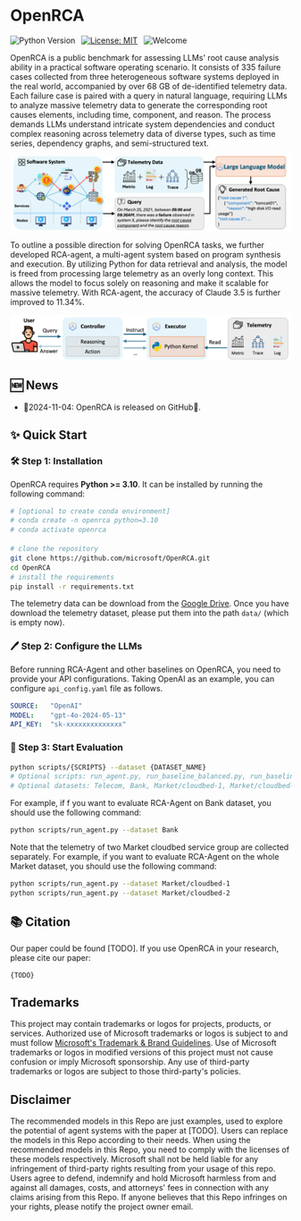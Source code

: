 # OpenRCA

![Python Version](https://img.shields.io/badge/Python-3776AB?&logo=python&logoColor=white-blue&label=3.10%20%7C%203.11)&ensp;
[![License: MIT](https://img.shields.io/badge/License-MIT-yellow.svg)](https://opensource.org/licenses/MIT)&ensp;
![Welcome](https://img.shields.io/badge/contributions-welcome-brightgreen.svg?style=flat)

</div>

OpenRCA is a public benchmark for assessing LLMs' root cause analysis ability in a practical software operating scenario. It consists of 335 failure cases collected from three heterogeneous software systems deployed in the real world, accompanied by over 68 GB of de-identified telemetry data. Each failure case is paired with a query in natural language, requiring LLMs to analyze massive telemetry data to generate the corresponding root causes elements, including time, component, and reason. The process demands LLMs understand intricate system dependencies and conduct complex reasoning across telemetry data of diverse types, such as time series, dependency graphs, and semi-structured text.

<img src="./.asset/openrca.png"/> 

</div>

To outline a possible direction for solving OpenRCA tasks, we further developed RCA-agent, a multi-agent system based on program synthesis and execution. By utilizing Python for data retrieval and analysis, the model is freed from processing large telemetry as an overly long context. This allows the model to focus solely on reasoning and make it scalable for massive telemetry. With RCA-agent, the accuracy of Claude 3.5 is further improved to 11.34%.

<img src="./.asset/rcaagent.png"/> 

## 🆕 News

- 📅2024-11-04: OpenRCA is released on GitHub🎈. 

## ✨ Quick Start

### 🛠️ Step 1: Installation

OpenRCA requires **Python >= 3.10**. It can be installed by running the following command:
```bash
# [optional to create conda environment]
# conda create -n openrca python=3.10
# conda activate openrca

# clone the repository
git clone https://github.com/microsoft/OpenRCA.git
cd OpenRCA
# install the requirements
pip install -r requirements.txt
```

The telemetry data can be download from the [Google Drive](https://drive.google.com/drive/folders/1wGiEnu4OkWrjPxfx5ZTROnU37-5UDoPM?usp=drive_link). Once you have download the telemetry dataset, please put them into the path `data/` (which is empty now).

### 🖊️ Step 2: Configure the LLMs

Before running RCA-Agent and other baselines on OpenRCA, you need to provide your API configurations. Taking OpenAI as an example, you can configure `api_config.yaml` file as follows. 

```yaml
SOURCE:   "OpenAI"
MODEL:    "gpt-4o-2024-05-13"
API_KEY:  "sk-xxxxxxxxxxxxxx"
```

### 🚩 Step 3: Start Evaluation

```bash
python scripts/{SCRIPTS} --dataset {DATASET_NAME}
# Optional scripts: run_agent.py, run_baseline_balanced.py, run_baseline_oracle.py
# Optional datasets: Telecom, Bank, Market/cloudbed-1, Market/cloudbed-2
```

For example, if f you want to evaluate RCA-Agent on Bank dataset, you should use the following command:

```bash
python scripts/run_agent.py --dataset Bank
```

Note that the telemetry of two Market cloudbed service group are collected separately. For example, if you want to evaluate RCA-Agent on the whole Market dataset, you should use the following command:

```bash
python scripts/run_agent.py --dataset Market/cloudbed-1
python scripts/run_agent.py --dataset Market/cloudbed-2
```

## 📚 Citation
Our paper could be found [TODO]. 
If you use OpenRCA in your research, please cite our paper:
```
{TODO}
```

## Trademarks

This project may contain trademarks or logos for projects, products, or services. Authorized use of Microsoft 
trademarks or logos is subject to and must follow 
[Microsoft's Trademark & Brand Guidelines](https://www.microsoft.com/en-us/legal/intellectualproperty/trademarks/usage/general).
Use of Microsoft trademarks or logos in modified versions of this project must not cause confusion or imply Microsoft sponsorship.
Any use of third-party trademarks or logos are subject to those third-party's policies.

## Disclaimer
The recommended models in this Repo are just examples, used to explore the potential of agent systems with the paper at [TODO]. Users can replace the models in this Repo according to their needs. When using the recommended models in this Repo, you need to comply with the licenses of these models respectively. Microsoft shall not be held liable for any infringement of third-party rights resulting from your usage of this repo. Users agree to defend, indemnify and hold Microsoft harmless from and against all damages, costs, and attorneys' fees in connection with any claims arising from this Repo. If anyone believes that this Repo infringes on your rights, please notify the project owner email.
